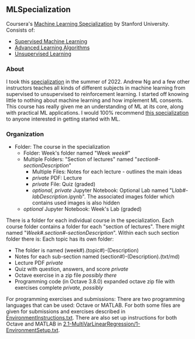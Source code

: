 ## MLSpecialization
Coursera's [Machine Learning Specialization](https://www.coursera.org/specializations/machine-learning-introduction) by Stanford University. Consists of:
* [Supervised Machine Learning](https://www.coursera.org/learn/machine-learning?specialization=machine-learning-introduction)
* [Advanced Learning Algorithms](https://www.coursera.org/learn/advanced-learning-algorithms?specialization=machine-learning-introduction)
* [Unsupervised Learning](https://www.coursera.org/learn/unsupervised-learning-recommenders-reinforcement-learning?specialization=machine-learning-introduction)

### About
I took this [specialization](https://www.coursera.org/specializations/machine-learning-introduction) in the summer of 2022. Andrew Ng and a few other instructors teaches all kinds of different subjects in machine learning from supervised to unsupervised to reinforcement learning. I started off knowing little to nothing about machine learning and how implement ML consents. This course has really given me an understanding of ML at its core, along with practical ML applications. I would 100% recommend [this specialization](https://www.coursera.org/specializations/machine-learning-introduction) to anyone interested in getting started with ML.

### Organization
* Folder: The course in the specialization
    * Folder: Week's folder named "Week *week#*"
    * Multiple Folders: "Section of lectures" named "*section#*-*sectionDescription*"
        * Multiple Files: Notes for each lecture - outlines the main ideas
        * *private* PDF: Lecture
        * *private* File: Quiz (graded)
        * *optional, private* Jupyter Notebook: Optional Lab named "L*lab#*-*labDescription*.ipynb". The associated images folder which contains used images is also hidden
    * _optional_ Jupyter Notebook: Week's Lab (graded)

There is a folder for each individual course in the specialization. Each course folder contains a folder for each "section of lectures". There might  named "*Week#*.*section#*-*sectionDescription*". Within each such section folder there is:
Each topic has its own folder:
* The folder is named (week#).(topic#)-(Description)
* Notes for each sub-section named (section#)-(Description).(txt/md)
* Lecture PDF _private_
* Quiz with question, answers, and score _private_
* Octave exercise in a zip file _possibly there_
* Programming code (in Octave 3.8.0) expanded octave zip file with exercises complete _private, possibly_

For programming exercises and submissions: There are two programming languages that can be used: Octave or MATLAB. For both some files are given for submissions and exercises described in [EnvironmentInstructions.txt](https://github.com/asubramanian08/MachineLearning/blob/master/EnvironmentInstructions.txt). There are also set up instructions for both Octave and MATLAB in [2.1-MultiVarLinearRegression/1-EnvironmentSetup.txt](https://github.com/asubramanian08/MachineLearning/blob/master/2.1-MultiVarLinearRegression/1-EnvironmentSetup.txt).
